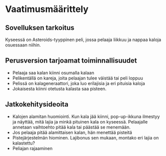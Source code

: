 # Vaatimusmäärittely

## Sovelluksen tarkoitus

Kyseessä on Asteroids-tyyppinen peli, jossa pelaaja liikkuu ja nappaa kaloja osuessaan niihin. 

## Perusversion tarjoamat toiminnallisuudet

- Pelaaja saa kalan kiinni osumalla kalaan
- Pelikentällä on kareja, joita pelaajan tulee väistää tai peli loppuu
- Pelissä on kalageneraattori, joka luo erilajisia ja eri pituisia kaloja
- Jokaisesta kiinni otetusta kalasta saa pisteen.

## Jatkokehitysideoita

- Kalojen alamitan huomiointi. Kun kala jää kiinni, pop-up-ikkuna ilmestyy ja näyttää, mitä lajia ja minkä pituinen kala on kyseessä. Pelaajalle annetaan vaihtoehto pitää kala tai päästää se menemään.
- Jos pelaaja pitää alamittaisen kalan, hän menettää pisteitä
- Pistejärjestelmän hiominen. Lajibonus sen mukaan, montako eri lajia on kalastettu?
- Peliajan rajaaminen
